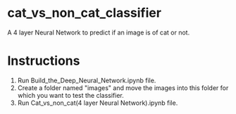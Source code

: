 # cat_vs_non_cat_classifier
A 4 layer Neural Network to predict if an image is of cat or not.
# Instructions
1. Run Build_the_Deep_Neural_Network.ipynb file.
2. Create a folder named "images" and move the images into this folder for which you want to test the classifier.
2. Run Cat_vs_non_cat(4 layer Neural Network).ipynb file.
